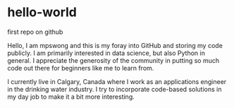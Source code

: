 # hello-world
first repo on github

Hello, I am mpswong and this is my foray into GitHub and storing my code publicly.  I am primarily interested in data science, but also Python in general.  I appreciate the generosity of the community in putting so much code out there for beginners like me to learn from.

I currently live in Calgary, Canada where I work as an applications engineer in the drinking water industry.  I try to incorporate code-based solutions in my day job to make it a bit more interesting.
